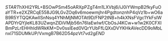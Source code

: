 $START$hXHI2YRL+BSOwPSm45oARXpPZgT4m1LXVbj6/iJ0iYWmpB2fkyFuOaYTR+e2XZRCqE558JG9LGvZOq6v6moewmjhr4PgdtonznhP4qVz1b+wO6aB9R5YTQQKAwIlSnNsq4YNhMjNMOTAt9D/FNP2tNB+h4kXNsFVgc1YkFslWAPDYrQYjIeKL83UZwqnZlDiVMjb56n76IaEwIwf/CbOsJ4KCw+w1w2K0CFXIBmPzLrEHHhIdWRkKM+Dv0ssIEed0VQrYUbFfLQXxDVYKHkAVecDD9oMbLnxl71SDUMkUP/VxmgB7B62D54pzVt7vd2g$END$